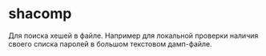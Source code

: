 # shacomp
Для поиска хешей в файле. Например для локальной проверки наличия своего списка паролей в большом текстовом дамп-файле.

